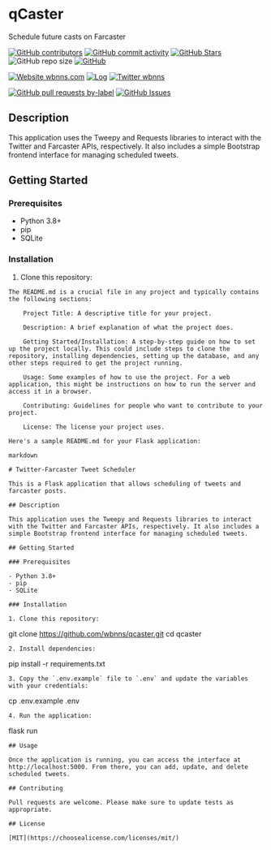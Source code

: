 # qCaster

Schedule future casts on Farcaster

<!-- Badge row 1 - status -->

[![GitHub contributors](https://img.shields.io/github/contributors/wbnns/qcaster)](https://github.com/wbnns/qcaster/graphs/contributors)
[![GitHub commit activity](https://img.shields.io/github/commit-activity/w/wbnns/qcaster)](https://github.com/wbnns/qcaster/graphs/contributors)
[![GitHub Stars](https://img.shields.io/github/stars/wbnns/qcaster.svg)](https://github.com/wbnns/qcaster/stargazers)
![GitHub repo size](https://img.shields.io/github/repo-size/wbnns/qcaster)
[![GitHub](https://img.shields.io/github/license/wbnns/qcaster?color=blue)](https://github.com/wbnns/qcaster/blob/main/LICENSE)

<!-- Badge row 2 - links and profiles -->

[![Website wbnns.com](https://img.shields.io/website-up-down-green-red/https/wbnns.com.svg)](https://wbnns.com/)
[![Log](https://img.shields.io/badge/blog-up-green)](https://log.wbnns.com/)
[![Twitter wbnns](https://img.shields.io/twitter/follow/wbnns?style=social)](https://twitter.com/wbnns)

<!-- Badge row 3 - detailed status -->

[![GitHub pull requests by-label](https://img.shields.io/github/issues-pr-raw/wbnns/qcaster)](https://github.com/wbnns/qcaster/pulls)
[![GitHub Issues](https://img.shields.io/github/issues-raw/wbnns/qcaster.svg)](https://github.com/wbnns/qcaster/issues)

## Description

This application uses the Tweepy and Requests libraries to interact with the Twitter and Farcaster APIs, respectively. It also includes a simple Bootstrap frontend interface for managing scheduled tweets.

## Getting Started

### Prerequisites

- Python 3.8+
- pip
- SQLite

### Installation

1. Clone this repository:
```
The README.md is a crucial file in any project and typically contains the following sections:

    Project Title: A descriptive title for your project.

    Description: A brief explanation of what the project does.

    Getting Started/Installation: A step-by-step guide on how to set up the project locally. This could include steps to clone the repository, installing dependencies, setting up the database, and any other steps required to get the project running.

    Usage: Some examples of how to use the project. For a web application, this might be instructions on how to run the server and access it in a browser.

    Contributing: Guidelines for people who want to contribute to your project.

    License: The license your project uses.

Here's a sample README.md for your Flask application:

markdown

# Twitter-Farcaster Tweet Scheduler

This is a Flask application that allows scheduling of tweets and farcaster posts.

## Description

This application uses the Tweepy and Requests libraries to interact with the Twitter and Farcaster APIs, respectively. It also includes a simple Bootstrap frontend interface for managing scheduled tweets.

## Getting Started

### Prerequisites

- Python 3.8+
- pip
- SQLite

### Installation

1. Clone this repository:
```
git clone https://github.com/wbnns/qcaster.git
cd qcaster
```
2. Install dependencies:
```
pip install -r requirements.txt
```
3. Copy the `.env.example` file to `.env` and update the variables with your credentials:
```
cp .env.example .env
```
4. Run the application:
```
flask run
```
## Usage

Once the application is running, you can access the interface at http://localhost:5000. From there, you can add, update, and delete scheduled tweets.

## Contributing

Pull requests are welcome. Please make sure to update tests as appropriate.

## License

[MIT](https://choosealicense.com/licenses/mit/)
